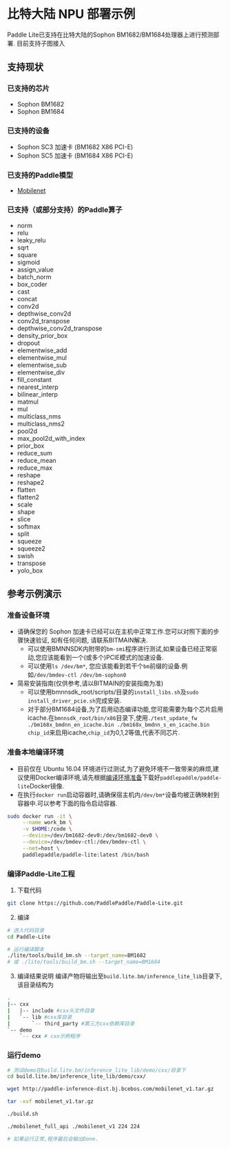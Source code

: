 # 比特大陆 NPU 部署示例

Paddle Lite已支持在比特大陆的Sophon BM1682/BM1684处理器上进行预测部署. 目前支持子图接入


## 支持现状

### 已支持的芯片

- Sophon BM1682
- Sophon BM1684

### 已支持的设备
* Sophon SC3 加速卡 (BM1682 X86 PCI-E)
* Sophon SC5 加速卡 (BM1684 X86 PCI-E)


### 已支持的Paddle模型

- [Mobilenet](http://paddle-inference-dist.bj.bcebos.com/mobilenet_v1.tar.gz)

### 已支持（或部分支持）的Paddle算子

- norm
- relu
- leaky_relu
- sqrt
- square
- sigmoid
- assign_value
- batch_norm
- box_coder
- cast
- concat
- conv2d
- depthwise_conv2d
- conv2d_transpose
- depthwise_conv2d_transpose
- density_prior_box
- dropout
- elementwise_add
- elementwise_mul
- elementwise_sub
- elementwise_div
- fill_constant
- nearest_interp
- bilinear_interp
- matmul
- mul
- multiclass_nms
- multiclass_nms2
- pool2d
- max_pool2d_with_index
- prior_box
- reduce_sum
- reduce_mean
- reduce_max
- reshape
- reshape2
- flatten
- flatten2
- scale
- shape
- slice
- softmax
- split
- squeeze
- squeeze2
- swish
- transpose
- yolo_box

## 参考示例演示

### 准备设备环境
- 请确保您的 Sophon 加速卡已经可以在主机中正常工作.您可以对照下面的步骤快速验证, 如有任何问题, 请联系BITMAIN解决.
    - 可以使用BMNNSDK内附带的`bm-smi`程序进行测试,如果设备已经正常驱动,您应该能看到一个(或多个)PCIE模式的加速设备.
    - 可以使用`ls /dev/bm*`, 您应该能看到若干个`bm`前缀的设备.例如`/dev/bmdev-ctl /dev/bm-sophon0`
- 简易安装指南(仅供参考,请以BITMAIN的安装指南为准)
  - 可以使用bmnnsdk_root/scripts/目录的`install_libs.sh`及`sudo install_driver_pcie.sh`完成安装.
  - 对于部分BM1684设备,为了启用动态编译功能,您可能需要为每个芯片启用icache.在`bmnnsdk_root/bin/x86`目录下,使用`./test_update_fw ./bm168x_bmdnn_en_icache.bin ./bm168x_bmdnn_s_en_icache.bin chip_id`来启用icache,`chip_id`为0,1,2等值,代表不同芯片.

### 准备本地编译环境

- 目前仅在 Ubuntu 16.04 环境进行过测试,为了避免环境不一致带来的麻烦,建议使用Docker编译环境,请先根据[编译环境准备](../source_compile/compile_env)下载好`paddlepaddle/paddle-lite`Docker镜像.
- 在执行`docker run`启动容器时,请确保宿主机内`/dev/bm*`设备均被正确映射到容器中.可以参考下面的指令启动容器.
  
```bash
sudo docker run -it \
     --name work_bm \
     -v $HOME:/code \
     --device=/dev/bm1682-dev0:/dev/bm1682-dev0 \
     --device=/dev/bmdev-ctl:/dev/bmdev-ctl \
     --net=host \
     paddlepaddle/paddle-lite:latest /bin/bash

```


### 编译Paddle-Lite工程
1. 下载代码
  
```bash
git clone https://github.com/PaddlePaddle/Paddle-Lite.git
```

2. 编译

```bash
# 进入代码目录
cd Paddle-Lite

# 运行编译脚本
./lite/tools/build_bm.sh --target_name=BM1682
# 或 ./lite/tools/build_bm.sh --target_name=BM1684

```

3. 编译结果说明
编译产物将输出至`build.lite.bm/inference_lite_lib`目录下,该目录结构为
```bash
.
|-- cxx 
|   |-- include #cxx头文件目录
|   `-- lib #cxx库目录
|       `-- third_party #第三方cxx依赖库目录
`-- demo
    `-- cxx # cxx示例程序

```

### 运行demo

```bash
# 测试demo在build.lite.bm/inference_lite_lib/demo/cxx/目录下
cd build.lite.bm/inference_lite_lib/demo/cxx/

wget http://paddle-inference-dist.bj.bcebos.com/mobilenet_v1.tar.gz

tar -xvf mobilenet_v1.tar.gz

./build.sh

./mobilenet_full_api ./mobilenet_v1 224 224

# 如果运行正常,程序最后会输出Done.
```
